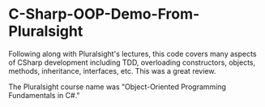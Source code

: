 # C-Sharp-OOP-Demo-From-Pluralsight
Following along with Pluralsight's lectures, this code covers many aspects of CSharp development including TDD, overloading constructors, objects, methods, inheritance, interfaces, etc.  This was a great review.

The Pluralsight course name was "Object-Oriented Programming Fundamentals in C#."
